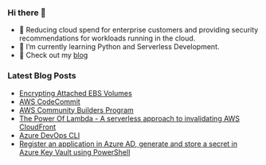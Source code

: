### Hi there 👋

- 🔭 Reducing cloud spend for enterprise customers and providing security recommendations for workloads running in the cloud. 
- 🌱 I’m currently learning Python and Serverless Development.
- 📝 Check out my [blog](https://adrianthegreat.com)

### Latest Blog Posts

- [Encrypting Attached EBS Volumes](https://adrianthegreat.com/2022/04/12/Encrypting-Attached-EBS-Volumes/)
- [AWS CodeCommit](https://dev.to/aws-builders/aws-codecommit-lbp)
- [AWS Community Builders Program](https://aws.amazon.com/developer/community/community-builders)
- [The Power Of Lambda - A serverless approach to invalidating AWS CloudFront](https://adrianthegreat.com/2021/06/16/The-Power-Of-Lambda-A-serverless-approach-to-invalidating-AWS-CloudFront)
- [Azure DevOps CLI](https://adrianthegreat.com/2021/04/17/Azure-DevOps-CLI)
- [Register an application in Azure AD, generate and store a secret in Azure Key Vault using PowerShell](https://adrianthegreat.com/2021/04/03/Register-an-application-in-Azure-AD-generate-and-store-a-secret-in-Azure-Key-Vault-using-PowerShell/)


